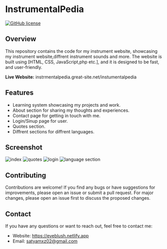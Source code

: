# InstrumentalPedia


[![GitHub license](https://img.shields.io/badge/license-MIT-blue.svg)](http://cambly.epizy.com/cambly/blob/main/LICENS)

## Overview

This repository contains the code for my instrument website, showcasing my instrument website,diffrent instrument sounds and more. The website is built using [HTML, CSS, JavaScript,php etc.], and it is designed to be fast, and user-friendly.

**Live Website:** 
instrmentalpedia.great-site.net/instumentalpedia

## Features

- Learning system showcasing my projects and work.
- About section for sharing my thoughts and experiences.
- Contact page for getting in touch with me.
- Login/Sinup page for user.
- Quotes section.
- Diffrent sections for diffrent languages.
  
## Screenshot


![index](https://github.com/Saty-am02/InstrumentalPedia/assets/88832726/c201776f-63bb-4ecf-98d8-5872e64c8555
)
![quotes](https://github.com/Saty-am02/InstrumentalPedia/assets/88832726/cd58eaf0-5df6-4771-b08c-3af110ac0850
)
![login](https://github.com/Saty-am02/InstrumentalPedia/assets/88832726/31100dd8-3adb-4470-a88f-4f568481719f
)
![language section](https://github.com/Saty-am02/InstrumentalPedia/assets/88832726/794dec28-76d3-4696-82fb-3b463fbe664d)




## Contributing

Contributions are welcome! If you find any bugs or have suggestions for improvements, please open an issue or submit a pull request. For major changes, please open an issue first to discuss the proposed changes.

## Contact

If you have any questions or want to reach out, feel free to contact me:

- Website: https://eveblush.netlify.app
- Email: satyamxz02@gmail.com

